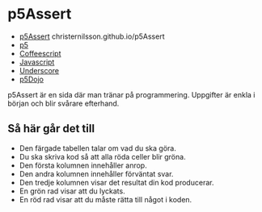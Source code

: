 # p5Assert

 - [p5Assert](https://christernilsson.github.io/p5Assert) christernilsson.github.io/p5Assert
 - [p5](https://p5js.org/reference) 
 - [Coffeescript](http://coffeescript.org)
 - [Javascript](https://www.w3schools.com/js)
 - [Underscore](http://underscorejs.org)
 - [p5Dojo](https://christernilsson.github.io/p5Dojo) 

p5Assert är en sida där man tränar på programmering.
Uppgifter är enkla i början och blir svårare efterhand. 

## Så här går det till

- Den färgade tabellen talar om vad du ska göra.
- Du ska skriva kod så att alla röda celler blir gröna.
- Den första kolumnen innehåller anrop. 
- Den andra kolumnen innehåller förväntat svar.
- Den tredje kolumnen visar det resultat din kod producerar.
- En grön rad visar att du lyckats.
- En röd rad visar att du måste rätta till något i koden.
